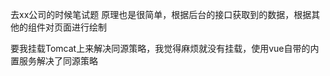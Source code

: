 去xx公司的时候笔试题
原理也是很简单，根据后台的接口获取到的数据，根据其他的组件对页面进行绘制

要我挂载Tomcat上来解决同源策略，我觉得麻烦就没有挂载，使用vue自带的内置服务解决了同源策略
